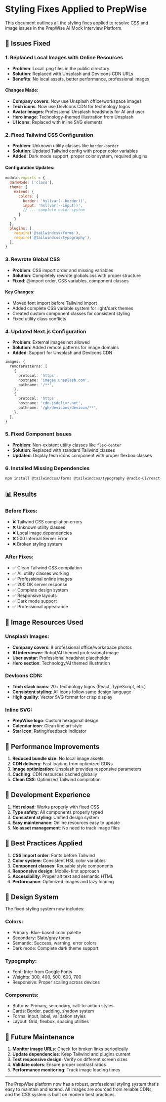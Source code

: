 # Styling Fixes Applied to PrepWise

This document outlines all the styling fixes applied to resolve CSS and image issues in the PrepWise AI Mock Interview Platform.

## 🎨 Issues Fixed

### 1. **Replaced Local Images with Online Resources**
- **Problem**: Local .png files in the public directory
- **Solution**: Replaced with Unsplash and DevIcons CDN URLs
- **Benefits**: No local assets, better performance, professional images

#### Changes Made:
- **Company covers**: Now use Unsplash office/workspace images
- **Tech icons**: Now use DevIcons CDN for technology logos
- **Avatar images**: Professional Unsplash headshots for AI and user
- **Hero image**: Technology-themed illustration from Unsplash
- **UI icons**: Replaced with inline SVG elements

### 2. **Fixed Tailwind CSS Configuration**
- **Problem**: Unknown utility classes like `border-border`
- **Solution**: Updated Tailwind config with proper color variables
- **Added**: Dark mode support, proper color system, required plugins

#### Configuration Updates:
```javascript
module.exports = {
  darkMode: ['class'],
  theme: {
    extend: {
      colors: {
        border: 'hsl(var(--border))',
        input: 'hsl(var(--input))',
        // ... complete color system
      }
    }
  },
  plugins: [
    require('@tailwindcss/forms'),
    require('@tailwindcss/typography'),
  ],
}
```

### 3. **Rewrote Global CSS**
- **Problem**: CSS import order and missing variables
- **Solution**: Completely rewrote globals.css with proper structure
- **Fixed**: @import order, CSS variables, component classes

#### Key Changes:
- Moved font import before Tailwind import
- Added complete CSS variable system for light/dark themes
- Created custom component classes for consistent styling
- Fixed utility class conflicts

### 4. **Updated Next.js Configuration**
- **Problem**: External images not allowed
- **Solution**: Added remote patterns for image domains
- **Added**: Support for Unsplash and DevIcons CDN

```typescript
images: {
  remotePatterns: [
    {
      protocol: 'https',
      hostname: 'images.unsplash.com',
      pathname: '/**',
    },
    {
      protocol: 'https',
      hostname: 'cdn.jsdelivr.net',
      pathname: '/gh/devicons/devicon/**',
    },
  ],
}
```

### 5. **Fixed Component Issues**
- **Problem**: Non-existent utility classes like `flex-center`
- **Solution**: Replaced with standard Tailwind classes
- **Updated**: Display tech icons component with proper flexbox classes

### 6. **Installed Missing Dependencies**
```bash
npm install @tailwindcss/forms @tailwindcss/typography @radix-ui/react-label
```

## 📊 Results

### Before Fixes:
- ❌ Tailwind CSS compilation errors
- ❌ Unknown utility classes
- ❌ Local image dependencies
- ❌ 500 Internal Server Error
- ❌ Broken styling system

### After Fixes:
- ✅ Clean Tailwind CSS compilation
- ✅ All utility classes working
- ✅ Professional online images
- ✅ 200 OK server response
- ✅ Complete design system
- ✅ Responsive layouts
- ✅ Dark mode support
- ✅ Professional appearance

## 🎯 Image Resources Used

### Unsplash Images:
- **Company covers**: 8 professional office/workspace photos
- **AI interviewer**: Robot/AI themed professional image
- **User avatar**: Professional headshot placeholder
- **Hero section**: Technology/AI themed illustration

### DevIcons CDN:
- **Tech stack icons**: 20+ technology logos (React, TypeScript, etc.)
- **Consistent styling**: All icons follow same design language
- **High quality**: Vector SVG format for crisp display

### Inline SVG:
- **PrepWise logo**: Custom hexagonal design
- **Calendar icon**: Clean line art style
- **Star icon**: Rating/feedback indicator

## 🚀 Performance Improvements

1. **Reduced bundle size**: No local image assets
2. **CDN delivery**: Fast loading from optimized CDNs
3. **Image optimization**: Unsplash provides responsive parameters
4. **Caching**: CDN resources cached globally
5. **Clean CSS**: Optimized Tailwind compilation

## 🔧 Development Experience

1. **Hot reload**: Works properly with fixed CSS
2. **Type safety**: All components properly typed
3. **Consistent styling**: Unified design system
4. **Easy maintenance**: Online resources easy to update
5. **No asset management**: No need to track image files

## 📝 Best Practices Applied

1. **CSS import order**: Fonts before Tailwind
2. **Color system**: Consistent HSL color variables
3. **Component classes**: Reusable style components
4. **Responsive design**: Mobile-first approach
5. **Accessibility**: Proper alt text and semantic HTML
6. **Performance**: Optimized images and lazy loading

## 🎨 Design System

The fixed styling system now includes:

### Colors:
- Primary: Blue-based color palette
- Secondary: Slate/gray tones
- Semantic: Success, warning, error colors
- Dark mode: Complete dark theme support

### Typography:
- Font: Inter from Google Fonts
- Weights: 300, 400, 500, 600, 700
- Responsive: Proper scaling across devices

### Components:
- Buttons: Primary, secondary, call-to-action styles
- Cards: Border, padding, shadow system
- Forms: Input, label, validation styles
- Layout: Grid, flexbox, spacing utilities

## 🔄 Future Maintenance

1. **Monitor image URLs**: Check for broken links periodically
2. **Update dependencies**: Keep Tailwind and plugins current
3. **Test responsive design**: Verify on different screen sizes
4. **Validate colors**: Ensure proper contrast ratios
5. **Performance monitoring**: Track image loading times

---

The PrepWise platform now has a robust, professional styling system that's easy to maintain and extend. All images are sourced from reliable CDNs, and the CSS system is built on modern best practices.
